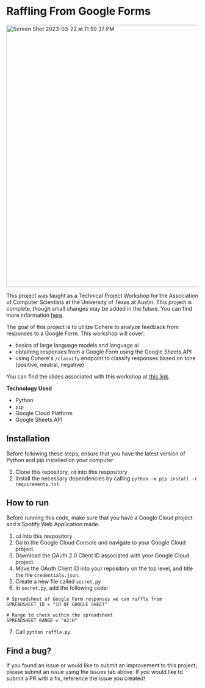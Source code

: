 # Raffling From Google Forms
<img width="687" alt="Screen Shot 2023-03-22 at 11 59 37 PM" src="https://user-images.githubusercontent.com/91110018/227107829-61dbe774-c069-4cbd-97fc-dd3eff3b8d84.png">

This project was taught as a Technical Project Workshop for the Association of Computer Scientists at the University of Texas at Austin. This project is complete, though small changes may be added in the future. You can find more information [here](https://github.com/UT-ABCS/tech-workshops).  <br />

The goal of this project is to utilize Cohere to analyze feedback from responses to a Google Form. This workshop will cover:
+ basics of large language models and language ai
+ obtaining responses from a Google Form using the Google Sheets API
+ using Cohere's `/classify` endpoint to classify responses based on tone (positive, neutral, negative)

You can find the slides associated with this workshop at [this link](https://docs.google.com/presentation/d/1RcOXf-TMwM2b20UtZxI6jGM_5t2eNn0DE_Yelm8flYg/edit?usp=sharing).  <br />
  
__Technology Used__
+ Python
+ `pip`
+ Google Cloud Platform
+ Google Sheets API

## Installation
Before following these steps, ensure that you have the latest version of Python and pip installed on your computer 
1. Clone this repository, `cd` into this respository
2. Install the necessary dependencies by calling `python -m pip install -r requirements.txt`

## How to run
Before running this code, make sure that you have a Google Cloud project and a Spotify Web Application made.
1. `cd` into this respository
2. Go to the Google Cloud Console and navigate to your Google Cloud project.
3. Download the OAuth 2.0 Client ID associated with your Google Cloud project.
4. Move the OAuth Client ID into your repository on the top level, and title the file `credentials.json`.
5. Create a new file called `secret.py`
6. In `secret.py`, add the following code:
```
# Spreadsheet of Google Form responses we can raffle from
SPREADSHEET_ID = "ID OF GOOGLE SHEET"

# Range to check within the spreadsheet
SPREADSHEET_RANGE = "A2:H"
```
7. Call `python raffle.py`.

## Find a bug?
If you found an issue or would like to submit an improvement to this project, please submit an issue using the issues tab above. If you would like to submit a PR with a fix, reference the issue you created!

<!-- 
https://developer.apple.com/forums/thread/673827
Run xcode-select --install if you're getting this error while installing Cohere
(note that fastavro is one of the required packages for Cohere):

kdunc@Kylans-MacBook-Pro language-processing-ws % python3.10 -m pip install fastavro
Collecting fastavro
  Downloading fastavro-1.8.4.tar.gz (971 kB)
     ━━━━━━━━━━━━━━━━━━━━━━━━━━━━━━━━━━━━━━━━ 971.4/971.4 kB 6.8 MB/s eta 0:00:00
  Installing build dependencies ... done
  Getting requirements to build wheel ... done
  Preparing metadata (pyproject.toml) ... done
Building wheels for collected packages: fastavro
  Building wheel for fastavro (pyproject.toml) ... error
  error: subprocess-exited-with-error
  
  × Building wheel for fastavro (pyproject.toml) did not run successfully.
  │ exit code: 1
  ╰─> [51 lines of output]
      running bdist_wheel
      running build
      running build_py
      creating build
      creating build/lib.macosx-12-arm64-cpython-310
      creating build/lib.macosx-12-arm64-cpython-310/fastavro
      copying fastavro/_schema_common.py -> build/lib.macosx-12-arm64-cpython-310/fastavro
      copying fastavro/_schema_py.py -> build/lib.macosx-12-arm64-cpython-310/fastavro
      copying fastavro/_logical_writers_py.py -> build/lib.macosx-12-arm64-cpython-310/fastavro
      copying fastavro/json_read.py -> build/lib.macosx-12-arm64-cpython-310/fastavro
      copying fastavro/write.py -> build/lib.macosx-12-arm64-cpython-310/fastavro
      copying fastavro/_write_common.py -> build/lib.macosx-12-arm64-cpython-310/fastavro
      copying fastavro/_write_py.py -> build/lib.macosx-12-arm64-cpython-310/fastavro
      copying fastavro/__init__.py -> build/lib.macosx-12-arm64-cpython-310/fastavro
      copying fastavro/_read_py.py -> build/lib.macosx-12-arm64-cpython-310/fastavro
      copying fastavro/types.py -> build/lib.macosx-12-arm64-cpython-310/fastavro
      copying fastavro/json_write.py -> build/lib.macosx-12-arm64-cpython-310/fastavro
      copying fastavro/_read_common.py -> build/lib.macosx-12-arm64-cpython-310/fastavro
      copying fastavro/_validate_common.py -> build/lib.macosx-12-arm64-cpython-310/fastavro
      copying fastavro/_logical_readers_py.py -> build/lib.macosx-12-arm64-cpython-310/fastavro
      copying fastavro/utils.py -> build/lib.macosx-12-arm64-cpython-310/fastavro
      copying fastavro/logical_writers.py -> build/lib.macosx-12-arm64-cpython-310/fastavro
      copying fastavro/_validation_py.py -> build/lib.macosx-12-arm64-cpython-310/fastavro
      copying fastavro/__main__.py -> build/lib.macosx-12-arm64-cpython-310/fastavro
      copying fastavro/logical_readers.py -> build/lib.macosx-12-arm64-cpython-310/fastavro
      copying fastavro/const.py -> build/lib.macosx-12-arm64-cpython-310/fastavro
      copying fastavro/schema.py -> build/lib.macosx-12-arm64-cpython-310/fastavro
      copying fastavro/read.py -> build/lib.macosx-12-arm64-cpython-310/fastavro
      copying fastavro/validation.py -> build/lib.macosx-12-arm64-cpython-310/fastavro
      creating build/lib.macosx-12-arm64-cpython-310/fastavro/io
      copying fastavro/io/binary_decoder.py -> build/lib.macosx-12-arm64-cpython-310/fastavro/io
      copying fastavro/io/__init__.py -> build/lib.macosx-12-arm64-cpython-310/fastavro/io
      copying fastavro/io/binary_encoder.py -> build/lib.macosx-12-arm64-cpython-310/fastavro/io
      copying fastavro/io/parser.py -> build/lib.macosx-12-arm64-cpython-310/fastavro/io
      copying fastavro/io/symbols.py -> build/lib.macosx-12-arm64-cpython-310/fastavro/io
      copying fastavro/io/json_encoder.py -> build/lib.macosx-12-arm64-cpython-310/fastavro/io
      copying fastavro/io/json_decoder.py -> build/lib.macosx-12-arm64-cpython-310/fastavro/io
      creating build/lib.macosx-12-arm64-cpython-310/fastavro/repository
      copying fastavro/repository/__init__.py -> build/lib.macosx-12-arm64-cpython-310/fastavro/repository
      copying fastavro/repository/flat_dict.py -> build/lib.macosx-12-arm64-cpython-310/fastavro/repository
      copying fastavro/repository/base.py -> build/lib.macosx-12-arm64-cpython-310/fastavro/repository
      copying fastavro/py.typed -> build/lib.macosx-12-arm64-cpython-310/fastavro
      running build_ext
      Compiling fastavro/_read.pyx because it changed.
      [1/1] Cythonizing fastavro/_read.pyx
      building 'fastavro._read' extension
      creating build/temp.macosx-12-arm64-cpython-310
      creating build/temp.macosx-12-arm64-cpython-310/fastavro
      clang -Wno-unused-result -Wsign-compare -Wunreachable-code -fno-common -dynamic -DNDEBUG -g -fwrapv -O3 -Wall -I/opt/homebrew/opt/python@3.10/Frameworks/Python.framework/Versions/3.10/include/python3.10 -c fastavro/_read.c -o build/temp.macosx-12-arm64-cpython-310/fastavro/_read.o
      xcrun: error: invalid active developer path (/Library/Developer/CommandLineTools), missing xcrun at: /Library/Developer/CommandLineTools/usr/bin/xcrun
      error: command '/usr/bin/clang' failed with exit code 1
      [end of output]
  
  note: This error originates from a subprocess, and is likely not a problem with pip.
  ERROR: Failed building wheel for fastavro
Failed to build fastavro
ERROR: Could not build wheels for fastavro, which is required to install pyproject.toml-based projects 
-->
